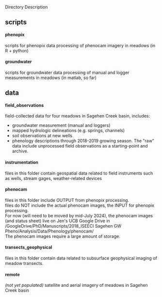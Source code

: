 Directory Description

## scripts
#### phenopix
scripts for phenopix data processing of phenocam imagery in meadows (in R + python)

#### groundwater
scripts for groundwater data processing of manual and logger measurements in meadows (in matlab, so far)

## data

#### field_observations

field-collected data for four meadows in Sagehen Creek basin, includes:

- groundwater measurement (manual and loggers)
- mapped hydrologic delineations (e.g. springs, channels)
- soil observations at new wells
- phenology descriptions through 2018-2019 growing season. The "raw" data include unprocessed field observations as a starting-point and archive.

#### instrumentation
files in this folder contain geospatial data related to field instruments such as wells, stream gages, weather-related devices

#### phenocam
files in this folder include OUTPUT from phenopix processing.  
files do NOT include the actual phenocam images, the INPUT for phenopix processing.  
For now (will need to be moved by mid-July 2024), the phenocam images (and status sheet) live on Jen's UCB Google Drive in /GoogleDrive/PhD/Manuscripts/2018_ISEECI Sagehen GW Pheno/Analysis/Data/Phenology/phenocam/  
The phenocam images require a large amount of storage.  

#### transects_geophysical
files in this folder contain data related to subsurface geophysical imaging of meadow transects.

#### remote
*(not yet populated)* satellite and aerial imagery of meadows in Sagehen Creek basin

